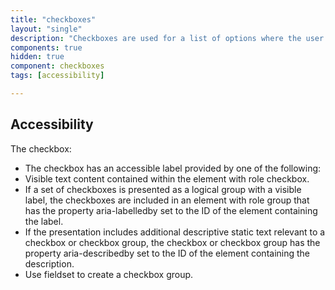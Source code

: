 ```yaml
---
title: "checkboxes"
layout: "single"
description: "Checkboxes are used for a list of options where the user may select multiple options, including all or none."
components: true
hidden: true
component: checkboxes
tags: [accessibility]

---
```


## Accessibility

The checkbox: 

- The checkbox has an accessible label provided by one of the following:  
- Visible text content contained within the element with role checkbox.
- If a set of checkboxes is presented as a logical group with a visible label, the checkboxes are included in an element with role group that has the property aria-labelledby set to the ID of the element containing the label.  
- If the presentation includes additional descriptive static text relevant to a checkbox or checkbox group, the checkbox or checkbox group has the property aria-describedby set to the ID of the element containing the description.  
- Use fieldset to create a checkbox group.  
